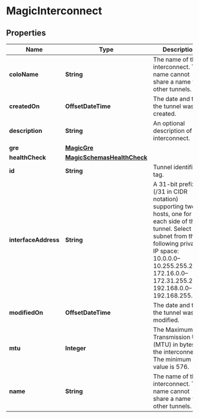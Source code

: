 

# MagicInterconnect


## Properties

| Name | Type | Description | Notes |
|------------ | ------------- | ------------- | -------------|
|**coloName** | **String** | The name of the interconnect. The name cannot share a name with other tunnels. |  [optional] |
|**createdOn** | **OffsetDateTime** | The date and time the tunnel was created. |  [optional] [readonly] |
|**description** | **String** | An optional description of the interconnect. |  [optional] |
|**gre** | [**MagicGre**](MagicGre.md) |  |  [optional] |
|**healthCheck** | [**MagicSchemasHealthCheck**](MagicSchemasHealthCheck.md) |  |  [optional] |
|**id** | **String** | Tunnel identifier tag. |  [optional] [readonly] |
|**interfaceAddress** | **String** | A 31-bit prefix (/31 in CIDR notation) supporting two hosts, one for each side of the tunnel. Select the subnet from the following private IP space: 10.0.0.0–10.255.255.255, 172.16.0.0–172.31.255.255, 192.168.0.0–192.168.255.255. |  [optional] |
|**modifiedOn** | **OffsetDateTime** | The date and time the tunnel was last modified. |  [optional] [readonly] |
|**mtu** | **Integer** | The Maximum Transmission Unit (MTU) in bytes for the interconnect. The minimum value is 576. |  [optional] |
|**name** | **String** | The name of the interconnect. The name cannot share a name with other tunnels. |  [optional] |



